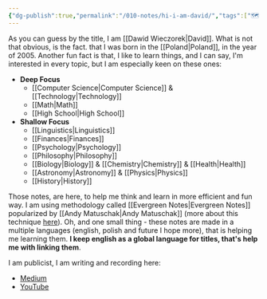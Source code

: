 ```yaml
---
{"dg-publish":true,"permalink":"/010-notes/hi-i-am-david/","tags":["🗺️","gardenEntry"]}
---
```


As you can guess by the title, I am [[Dawid Wieczorek\|David]]. What is not that obvious, is the fact. that I was born in the [[Poland\|Poland]], in the year of 2005. Another fun fact is that, I like to learn things, and I can say, I'm interested in every topic, but I am especially keen on these ones:
- **Deep Focus**
	- [[Computer Science\|Computer Science]] & [[Technology\|Technology]]
	- [[Math\|Math]]
	- [[High School\|High School]]
- **Shallow Focus**
	- [[Linguistics\|Linguistics]]
	- [[Finances\|Finances]]
	- [[Psychology\|Psychology]]
	- [[Philosophy\|Philosophy]]
	- [[Biology\|Biology]] & [[Chemistry\|Chemistry]] & [[Health\|Health]]
	- [[Astronomy\|Astronomy]] & [[Physics\|Physics]]
	- [[History\|History]]

Those notes, are here, to help me think and learn in more efficient and fun way. I am using methodology called [[Evergreen Notes\|Evergreen Notes]] popularized by [[Andy Matuschak\|Andy Matuschak]] (more about this technique [here](https://notes.andymatuschak.org/Evergreen_notes)). Oh, and one small thing - these notes are made in a multiple languages (english, polish and future I hope more), that is helping me learning them. **I keep english as a global language for titles, that's help me with linking them**.

I am publicist, I am writing and recording here:
- [Medium](https://medium.com/@davechoes)
- [YouTube](https://www.youtube.com/channel/UCwuo3zRwiVSb-fk2I-SlGog/featured)